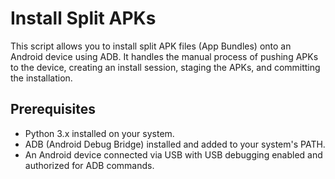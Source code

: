 # Install Split APKs

This script allows you to install split APK files (App Bundles) onto an Android device using ADB. It handles the manual process of pushing APKs to the device, creating an install session, staging the APKs, and committing the installation.

## Prerequisites

- Python 3.x installed on your system.
- ADB (Android Debug Bridge) installed and added to your system's PATH.
- An Android device connected via USB with USB debugging enabled and authorized for ADB commands.
